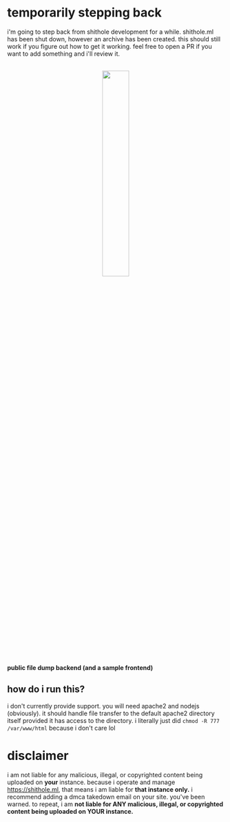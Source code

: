 # temporarily stepping back
i'm going to step back from shithole development for a while. shithole.ml has been shut down, however an archive has been created. this should still work if you figure out how to get it working. feel free to open a PR if you want to add something and i'll review it.
<br><br>

<div style="text-align: center;">
  <img src="https://shithole.ml/logos.png" width="35%" height="auto">
</div>

**public file dump backend (and a sample frontend)**

## how do i run this?
i don't currently provide support. you will need apache2 and nodejs (obviously). it should handle file transfer to the default apache2 directory itself provided it has access to the directory. i literally just did `chmod -R 777 /var/www/html` because i don't care lol

# disclaimer
i am not liable for any malicious, illegal, or copyrighted content being uploaded on **your** instance. because i operate and manage https://shithole.ml, that means i am liable for **that instance only.** i recommend adding a dmca takedown email on your site. you've been warned. to repeat, i am **not liable for ANY malicious, illegal, or copyrighted content being uploaded on YOUR instance.**
